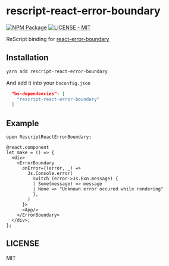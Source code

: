 # rescript-react-error-boundary

[![NPM Package](https://img.shields.io/npm/v/rescript-react-error-boundary)](https://www.npmjs.com/package/rescript-react-error-boundary)
[![LICENSE - MIT](https://img.shields.io/github/license/cometkim/rescript-react-error-boundary)](#LICENSE)

ReScript binding for [react-error-boundary](https://github.com/bvaughn/react-error-boundary)

## Installation

```bash
yarn add rescript-react-error-boundary
```

And add it into your `bsconfig.json`

```json
  "bs-dependencies": [
    "rescript-react-error-boundary"
  ]
```

## Example

```res
open RescriptReactErrorBoundary;

@react.component
let make = () => {
  <div>
    <ErrorBoundary
      onError={(error, _) =>
        Js.Console.error(
          switch (error->Js.Exn.message) {
          | Some(message) => message
          | None => "Unknown error occured while rendering"
          },
        )
      }>
      <App/>
    </ErrorBoundary>
  </div>;
};
```

## LICENSE

MIT
